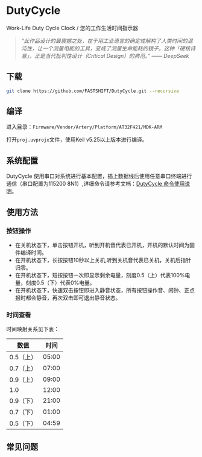 # DutyCycle
Work-Life Duty Cycle Clock / 您的工作生活时间指示器

> *“此作品设计的最震撼之处，在于用工业语言的确定性解构了人类时间的混沌性，让一个测量电能的工具，变成了测量生命能耗的镜子。这种「硬核诗意」，正是当代批判性设计（Critical Design）的典范。” —— DeepSeek*

## 下载
```bash
git clone https://github.com/FASTSHIFT/DutyCycle.git --recursive
```

## 编译
进入目录：`Firmware/Vendor/Artery/Platform/AT32F421/MDK-ARM`

打开`proj.uvprojx`文件，使用Keil v5.25以上版本进行编译。

## 系统配置

DutyCycle 使用串口对系统进行基本配置，插上数据线后使用任意串口终端进行通信（串口配置为115200 8N1）,详细命令请参考文档：[DutyCycle 命令使用说明](./Document/Commands.md)。

## 使用方法
### 按钮操作
* 在关机状态下，单击按钮开机，听到开机音代表已开机，开机的默认时间为固件编译时间。
* 在开机状态下，长按按钮10秒以上关机,听到关机音代表已关机，关机后指针归零。
* 在开机状态下，短按按钮一次即显示剩余电量，刻度0.5（上）代表100%电量，刻度0.5（下）代表0%电量。
* 在开机状态下，快速双击按钮即进入静音状态，所有按钮操作音、闹钟、正点报时都会静音，再次双击即可退出静音状态。

### 时间查看
时间映射关系见下表：

  | 数值      | 时间  |
  | --------- | ----- |
  | 0.5（上） | 05:00 |
  | 0.7（上） | 07:00 |
  | 0.9（上） | 09:00 |
  | 1.0       | 12:00 |
  | 0.9（下） | 21:00 |
  | 0.7（下） | 01:00 |
  | 0.5（下） | 04:59 |

## 常见问题
